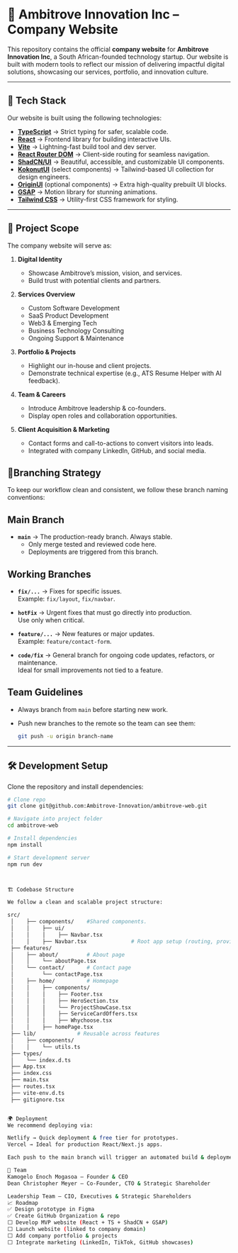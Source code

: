 # 🚀 Ambitrove Innovation Inc – Company Website

This repository contains the official **company website** for **Ambitrove Innovation Inc**, a South African-founded technology startup.
Our website is built with modern tools to reflect our mission of delivering impactful digital solutions, showcasing our services, portfolio, and innovation culture.

---

## 📌 Tech Stack

Our website is built using the following technologies:

- **[TypeScript](https://www.typescriptlang.org/)** → Strict typing for safer, scalable code.
- **[React](https://react.dev/)** → Frontend library for building interactive UIs.
- **[Vite](https://vitejs.dev/)** → Lightning-fast build tool and dev server.
- **[React Router DOM](https://reactrouter.com/)** → Client-side routing for seamless navigation.
- **[ShadCN/UI](https://ui.shadcn.com/)** → Beautiful, accessible, and customizable UI components.
- **[KokonutUI](https://kokonutui.com/)** (select components) → Tailwind-based UI collection for design engineers.
- **[OriginUI](https://originui.com/)** (optional components) → Extra high-quality prebuilt UI blocks.
- **[GSAP](https://greensock.com/gsap/)** → Motion library for stunning animations.
- **[Tailwind CSS](https://tailwindcss.com/)** → Utility-first CSS framework for styling.

---

## 🎯 Project Scope

The company website will serve as:

1. **Digital Identity**

   - Showcase Ambitrove’s mission, vision, and services.
   - Build trust with potential clients and partners.

2. **Services Overview**

   - Custom Software Development
   - SaaS Product Development
   - Web3 & Emerging Tech
   - Business Technology Consulting
   - Ongoing Support & Maintenance

3. **Portfolio & Projects**

   - Highlight our in-house and client projects.
   - Demonstrate technical expertise (e.g., ATS Resume Helper with AI feedback).

4. **Team & Careers**

   - Introduce Ambitrove leadership & co-founders.
   - Display open roles and collaboration opportunities.

5. **Client Acquisition & Marketing**
   - Contact forms and call-to-actions to convert visitors into leads.
   - Integrated with company LinkedIn, GitHub, and social media.

## 🌿Branching Strategy

To keep our workflow clean and consistent, we follow these branch naming conventions:

## Main Branch

- **`main`** → The production-ready branch. Always stable.
  - Only merge tested and reviewed code here.
  - Deployments are triggered from this branch.

## Working Branches

- **`fix/...`** → Fixes for specific issues.  
  Example: `fix/layout`, `fix/navbar`.

- **`hotFix`** → Urgent fixes that must go directly into production.  
  Use only when critical.

- **`feature/...`** → New features or major updates.  
  Example: `feature/contact-form`.

- **`code/fix`** → General branch for ongoing code updates, refactors, or maintenance.  
  Ideal for small improvements not tied to a feature.

## Team Guidelines

- Always branch from `main` before starting new work.
- Push new branches to the remote so the team can see them:

  ```bash
  git push -u origin branch-name

  ```

---

## 🛠 Development Setup

Clone the repository and install dependencies:

```bash
# Clone repo
git clone git@github.com:Ambitrove-Innovation/ambitrove-web.git

# Navigate into project folder
cd ambitrove-web

# Install dependencies
npm install

# Start development server
npm run dev



🏗 Codebase Structure

We follow a clean and scalable project structure:

src/
 │    ├── components/    #Shared components.
 │    │    ├── ui/
 │    │    │    ├── Navbar.tsx
 │    │    ├── Navbar.tsx              # Root app setup (routing, providers, etc.
 ├── features/
 │    ├── about/         # About page
 │    │    └── aboutPage.tsx
 │    └── contact/       # Contact page
 │         └── contactPage.tsx
 │    ├── home/          # Homepage
 │    │    ├── components/
 │    │    │    ├── Footer.tsx
 │    │    │    ├── HeroSection.tsx
 │    │    │    └── ProjectShowCase.tsx
 │    │    │    ├── ServiceCardOffers.tsx
 │    │    │    ├── Whychoose.tsx
 │    │    ├── homePage.tsx
 ├── lib/             # Reusable across features
 │    ├── components/
 │    │    └── utils.ts
 ├── types/
 │    └── index.d.ts
 ├── App.tsx
 ├── index.css
 ├── main.tsx
 ├── routes.tsx
 ├── vite-env.d.ts
 ├── gitignore.tsx


🌍 Deployment
We recommend deploying via:

Netlify → Quick deployment & free tier for prototypes.
Vercel → Ideal for production React/Next.js apps.

Each push to the main branch will trigger an automated build & deployment.

👥 Team
Kamogelo Enoch Mogasoa – Founder & CEO
Dean Christopher Meyer – Co-Founder, CTO & Strategic Shareholder

Leadership Team – CIO, Executives & Strategic Shareholders
📈 Roadmap
✅ Design prototype in Figma
✅ Create GitHub Organization & repo
⬜ Develop MVP website (React + TS + ShadCN + GSAP)
⬜ Launch website (linked to company domain)
⬜ Add company portfolio & projects
⬜ Integrate marketing (LinkedIn, TikTok, GitHub showcases)
```
